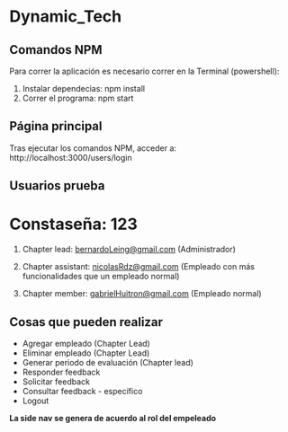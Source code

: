 # Dynamic_Tech

## Comandos NPM
Para correr la aplicación es necesario correr en la Terminal (powershell):
1. Instalar dependecias: npm install
2. Correr el programa: npm start

## Página principal
Tras ejecutar los comandos NPM, acceder a:
http://localhost:3000/users/login

## Usuarios prueba
# Constaseña: 123

1. Chapter lead: bernardoLeing@gmail.com (Administrador)

2. Chapter assistant: nicolasRdz@gmail.com (Empleado con más funcionalidades que un empleado normal)

3. Chapter member: gabrielHuitron@gmail.com (Empleado normal)

## Cosas que pueden realizar

* Agregar empleado (Chapter Lead)
* Eliminar empleado (Chapter Lead)
* Generar periodo de evaluación (Chapter lead)
* Responder feedback
* Solicitar feedback
* Consultar feedback - específico
* Logout
 
**La side nav se genera de acuerdo al rol del empeleado**

